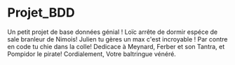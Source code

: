 Projet_BDD
==========

Un petit projet de base données génial !
Loïc arrête de dormir espéce de sale branleur de Nimois!
Julien tu gères un max c'est incroyable ! Par contre en code tu chie dans la colle!
Dedicace à Meynard, Ferber et son Tantra, et Pompidor le pirate!
Cordialement, Votre baltringue vénéré.
